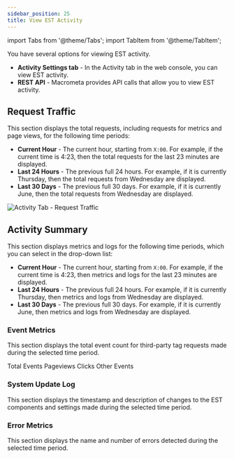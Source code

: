 ```yaml
---
sidebar_position: 25
title: View EST Activity
---
```

import Tabs from '@theme/Tabs';
import TabItem from '@theme/TabItem';

You have several options for viewing EST activity.

- **Activity Settings tab** - In the Activity tab in the web console, you can view EST activity.
- **REST API** - Macrometa provides API calls that allow you to view EST activity.

## Request Traffic

This section displays the total requests, including requests for metrics and page views, for the following time periods:

- **Current Hour** - The current hour, starting from `X:00`. For example, if the current time is 4:23, then the total requests for the last 23 minutes are displayed.
- **Last 24 Hours** - The previous full 24 hours. For example, if it is currently Thursday, then the total requests from Wednesday are displayed.
- **Last 30 Days** - The previous full 30 days. For example, if it is currently June, then the total requests from Wednesday are displayed.

![Activity Tab - Request Traffic](/img/photoniq/est/activity-request-traffic.png)

## Activity Summary

This section displays metrics and logs for the following time periods, which you can select in the drop-down list:

- **Current Hour** - The current hour, starting from `X:00`. For example, if the current time is 4:23, then metrics and logs for the last 23 minutes are displayed.
- **Last 24 Hours** - The previous full 24 hours. For example, if it is currently Thursday, then metrics and logs from Wednesday are displayed.
- **Last 30 Days** - The previous full 30 days. For example, if it is currently June, then metrics and logs from Wednesday are displayed.

### Event Metrics

This section displays the total event count for third-party tag requests made during the selected time period.

Total Events
Pageviews
Clicks
Other Events



### System Update Log

This section displays the timestamp and description of changes to the EST components and settings made during the selected time period.



### Error Metrics

This section displays the name and number of errors detected during the selected time period.